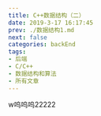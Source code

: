 ```yaml
---
title: C++数据结构（二）
date: 2019-3-17 16:17:45
prev: ./数据结构1.md
next: false
categories: backEnd
tags:
- 后端
- C/C++
- 数据结构和算法
- 所有文章
---
```

w呜呜呜22222